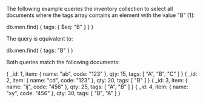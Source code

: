 The following example queries the inventory collection to select all documents where the tags array contains an element with the value "B" [1]:

db.men.find( { tags: { $eq: "B" } } )

The query is equivalent to:

db.men.find( { tags: "B" } )

Both queries match the following documents:

{ _id: 1, item: { name: "ab", code: "123" }, qty: 15, tags: [ "A", "B", "C" ] }
{ _id: 2, item: { name: "cd", code: "123" }, qty: 20, tags: [ "B" ] }
{ _id: 3, item: { name: "ij", code: "456" }, qty: 25, tags: [ "A", "B" ] }
{ _id: 4, item: { name: "xy", code: "456" }, qty: 30, tags: [ "B", "A" ] }